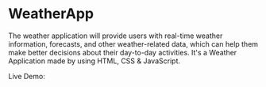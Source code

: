 # WeatherApp
The weather application will provide users with real-time weather information, forecasts, and other weather-related data, which can help them make better decisions about their day-to-day activities.
It's a  Weather Application made by using HTML, CSS & JavaScript.

Live Demo: 


